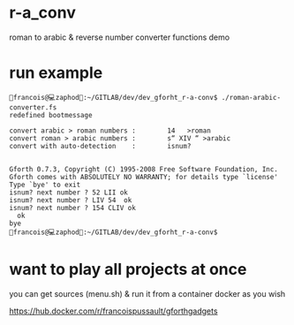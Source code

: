 # r-a_conv
roman to arabic &amp; reverse number converter functions demo

# run example 

```
👨francois@💻zaphod🐙:~/GITLAB/dev/dev_gforht_r-a-conv$ ./roman-arabic-converter.fs
redefined bootmessage

convert arabic > roman numbers :        14   >roman
convert roman > arabic numbers :        s“ XIV “ >arabic 
convert with auto-detection    :        isnum? 


Gforth 0.7.3, Copyright (C) 1995-2008 Free Software Foundation, Inc.
Gforth comes with ABSOLUTELY NO WARRANTY; for details type `license'
Type `bye' to exit
isnum? next number ? 52 LII ok
isnum? next number ? LIV 54  ok
isnum? next number ? 154 CLIV ok
  ok
bye
👨francois@💻zaphod🐙:~/GITLAB/dev/dev_gforht_r-a-conv$
```

# want to play all projects at once 

you can get sources (menu.sh) & run it from a container docker as you wish

https://hub.docker.com/r/francoispussault/gforthgadgets
